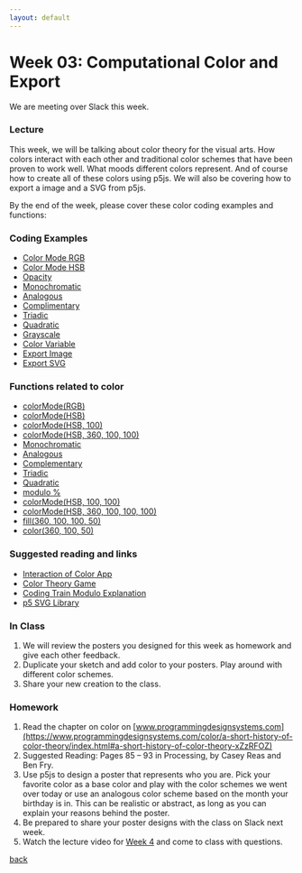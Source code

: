```yaml
---
layout: default
---
```


# Week 03: Computational Color and Export

We are meeting over Slack this week.

### Lecture
This week, we will be talking about color theory for the visual arts. How colors interact with each other and traditional color schemes that have been proven to work well. What moods different colors represent. And of course how to create all of these colors using p5js. We will also be covering how to export a image and a SVG from p5js.

By the end of the week, please cover these color coding examples and functions:

### Coding Examples
- [Color Mode RGB](https://editor.p5js.org/dannewoo/sketches/C2UifKuRm)
- [Color Mode HSB](https://editor.p5js.org/dannewoo/sketches/Nhu33tklX)
- [Opacity](https://editor.p5js.org/dannewoo/sketches/TlPo5WKdg)
- [Monochromatic](https://editor.p5js.org/dannewoo/sketches/KRz0xXU0i)
- [Analogous](https://editor.p5js.org/dannewoo/sketches/f_XA_Tc9I)
- [Complimentary](https://editor.p5js.org/dannewoo/sketches/ZV8R7p702)
- [Triadic](https://editor.p5js.org/dannewoo/sketches/Z2HnDAsFd)
- [Quadratic](https://editor.p5js.org/dannewoo/sketches/pBzqh0kxB)
- [Grayscale](https://editor.p5js.org/dannewoo/sketches/g0jL5DvRc)
- [Color Variable](https://editor.p5js.org/dannewoo/sketches/rzPrKehRV)
- [Export Image](https://editor.p5js.org/dannewoo/sketches/3vagO9Vnj)
- [Export SVG](https://editor.p5js.org/dannewoo/sketches/Grf6bho7p)

### Functions related to color

- [colorMode(RGB)](https://p5js.org/reference/#/p5/colorMode)
- [colorMode(HSB)](https://p5js.org/reference/#/p5/colorMode)
- [colorMode(HSB, 100)](https://p5js.org/reference/#/p5/colorMode)
- [colorMode(HSB, 360, 100, 100)](https://p5js.org/reference/#/p5/colorMode)
- [Monochromatic](https://editor.p5js.org/dannewoo/sketches/KRz0xXU0i)
- [Analogous](https://editor.p5js.org/dannewoo/sketches/f_XA_Tc9I)
- [Complementary](https://editor.p5js.org/dannewoo/sketches/ZV8R7p702)
- [Triadic](https://editor.p5js.org/dannewoo/sketches/Z2HnDAsFd)
- [Quadratic](https://editor.p5js.org/dannewoo/sketches/pBzqh0kxB)
- [modulo %](https://processing.org/reference/modulo.html)
- [colorMode(HSB, 100, 100)](https://p5js.org/reference/#/p5/colorMode)
- [colorMode(HSB, 360, 100, 100, 100)](https://p5js.org/reference/#/p5/colorMode)
- [fill(360, 100, 100, 50)](https://p5js.org/reference/#/p5/fill)
- [color(360, 100, 50)](https://p5js.org/reference/#/p5/color)

### Suggested reading and links
- [Interaction of Color App](https://apps.apple.com/us/app/interaction-of-color/id771793818)
- [Color Theory Game](https://color.method.ac/)
- [Coding Train Modulo Explanation](https://www.youtube.com/watch?v=r5Iy3v1co0A)
- [p5 SVG Library](https://github.com/zenozeng/p5.js-svg/)

### In Class
1. We will review the posters you designed for this week as homework and give each other feedback.
2. Duplicate your sketch and add color to your posters. Play around with different color schemes.
3. Share your new creation to the class.

### Homework
1. Read the chapter on color on [www.programmingdesignsystems.com](https://www.programmingdesignsystems.com/color/a-short-history-of-color-theory/index.html#a-short-history-of-color-theory-xZzRFOZ)
2. Suggested Reading: Pages 85 – 93 in Processing, by Casey Reas and Ben Fry.
3. Use p5js to design a poster that represents who you are. Pick your favorite color as a base color and play with the color schemes we went over today or use an analogous color scheme based on the month your birthday is in. This can be realistic or abstract, as long as you can explain your reasons behind the poster.
4. Be prepared to share your poster designs with the class on Slack next week.
5. Watch the lecture video for [Week 4](https://youtu.be/DLRXAg9f_Lk?si=000SVEXl1MRNHJI5) and come to class with questions.

[back](./)
